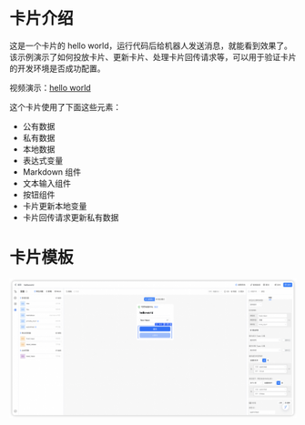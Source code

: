 # 卡片介绍

这是一个卡片的 hello world，运行代码后给机器人发送消息，就能看到效果了。该示例演示了如何投放卡片、更新卡片、处理卡片回传请求等，可以用于验证卡片的开发环境是否成功配置。

视频演示：[hello world](https://wolai.dingtalk.com/89gp6tEDFQaXTM2RqDsd4f)

这个卡片使用了下面这些元素：

- 公有数据
- 私有数据
- 本地数据
- 表达式变量
- Markdown 组件
- 文本输入组件
- 按钮组件
- 卡片更新本地变量
- 卡片回传请求更新私有数据

# 卡片模板

![](helloworld.png)
